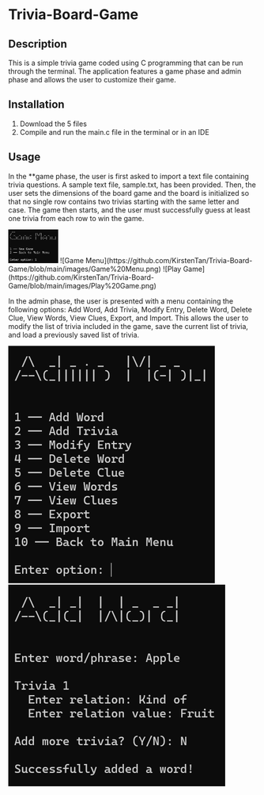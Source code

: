 # Trivia-Board-Game

## Description

This is a simple trivia game coded using C programming that can be run through the terminal. The application features a game phase and admin phase and allows the user to customize their game.

## Installation

1. Download the 5 files
2. Compile and run the main.c file in the terminal or in an IDE

## Usage

In the **game phase, the user is first asked to import a text file containing trivia questions. A sample text file, sample.txt, has been provided. Then, the user sets the dimensions of the board game and the board is initialized so that no single row contains two trivias starting with the same letter and case. The game then starts, and the user must successfully guess at least one trivia from each row to win the game.

<img alt="Game Menu" src="https://github.com/KirstenTan/Trivia-Board-Game/blob/main/images/Game%20Menu.png" width="20%">
![Game Menu](https://github.com/KirstenTan/Trivia-Board-Game/blob/main/images/Game%20Menu.png)
![Play Game](https://github.com/KirstenTan/Trivia-Board-Game/blob/main/images/Play%20Game.png)

In the admin phase, the user is presented with a menu containing the following options: Add Word, Add Trivia, Modify Entry, Delete Word, Delete Clue, View Words, View Clues, Export, and Import. This allows the user to modify the list of trivia included in the game, save the current list of trivia, and load a previously saved list of trivia.

![Admin Menu](https://github.com/KirstenTan/Trivia-Board-Game/blob/main/images/Admin%20Menu.png)
![Add Word](https://github.com/KirstenTan/Trivia-Board-Game/blob/main/images/Add%20Word.png)
